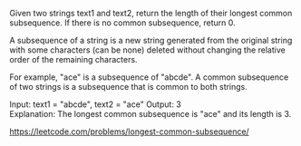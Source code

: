 Given two strings text1 and text2, return the length of their longest common subsequence. If there is no common subsequence, return 0.

A subsequence of a string is a new string generated from the original string with some characters (can be none) deleted without changing the relative order of the remaining characters.

For example, "ace" is a subsequence of "abcde".
A common subsequence of two strings is a subsequence that is common to both strings.

Input: text1 = "abcde", text2 = "ace" 
Output: 3  
Explanation: The longest common subsequence is "ace" and its length is 3.

https://leetcode.com/problems/longest-common-subsequence/
